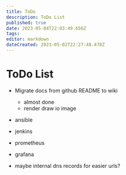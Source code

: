 ```yaml
---
title: ToDo
description: ToDo List
published: true
date: 2023-05-04T22:03:49.656Z
tags: 
editor: markdown
dateCreated: 2023-05-02T22:27:48.478Z
---
```


# ToDo List

* Migrate docs from github README to wiki
	* almost done
  * render draw io image

* ansible
* jenkins
* prometheus
* grafana
* maybe internal dns records for easier urls?